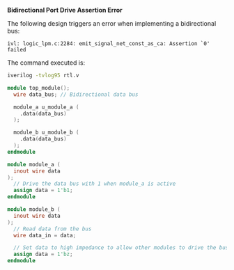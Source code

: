 **Bidirectional Port Drive Assertion Error**

The following design triggers an error when implementing a bidirectional bus:

```
ivl: logic_lpm.c:2284: emit_signal_net_const_as_ca: Assertion `0' failed
```

The command executed is:

```sh
iverilog -tvlog95 rtl.v
```

```verilog
module top_module();
  wire data_bus; // Bidirectional data bus

  module_a u_module_a (
    .data(data_bus)
  );

  module_b u_module_b (
    .data(data_bus)
  );
endmodule

module module_a (
  inout wire data
);
  // Drive the data bus with 1 when module_a is active
  assign data = 1'b1;
endmodule

module module_b (
  inout wire data
);
  // Read data from the bus
  wire data_in = data;

  // Set data to high impedance to allow other modules to drive the bus
  assign data = 1'bz;
endmodule
```
